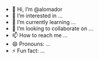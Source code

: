 - 👋 Hi, I’m @alomador
- 👀 I’m interested in ...
- 🌱 I’m currently learning ...
- 💞️ I’m looking to collaborate on ...
- 📫 How to reach me ...
- 😄 Pronouns: ...
- ⚡ Fun fact: ...

<!---
alomador/alomador is a ✨ special ✨ repository because its `README.md` (this file) appears on your GitHub profile.
You can click the Preview link to take a look at your changes.
--->
